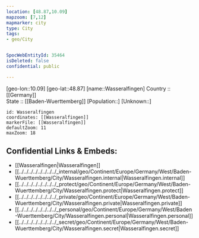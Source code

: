 ```yaml
---
location: [48.87,10.09] 
mapzoom: [7,12] 
mapmarker: city 
type: City
tags:
- geo/City


SpocWebEntityId: 35464
isDeleted: false
confidential: public

---
```

[geo-lon::10.09] 
[geo-lat::48.87] 
[name::Wasseralfingen] 
Country :: [[Germany]]  
State :: [[Baden-Wuerttemberg]] 
[Population::] 
[Unknown::] 


```leaflet
id: Wasseralfingen
coordinates: [[Wasseralfingen]] 
markerFile: [[Wasseralfingen]] 
defaultZoom: 11 
maxZoom: 18
```


## Confidential Links & Embeds: 
- [[Wasseralfingen|Wasseralfingen]]  
- [[../../../../../../../../_internal/geo/Continent/Europe/Germany/West/Baden-Wuerttemberg/City/Wasseralfingen.internal|Wasseralfingen.internal]] 
- [[../../../../../../../../_protect/geo/Continent/Europe/Germany/West/Baden-Wuerttemberg/City/Wasseralfingen.protect|Wasseralfingen.protect]] 
- [[../../../../../../../../_private/geo/Continent/Europe/Germany/West/Baden-Wuerttemberg/City/Wasseralfingen.private|Wasseralfingen.private]] 
- [[../../../../../../../../_personal/geo/Continent/Europe/Germany/West/Baden-Wuerttemberg/City/Wasseralfingen.personal|Wasseralfingen.personal]] 
- [[../../../../../../../../_secret/geo/Continent/Europe/Germany/West/Baden-Wuerttemberg/City/Wasseralfingen.secret|Wasseralfingen.secret]] 

